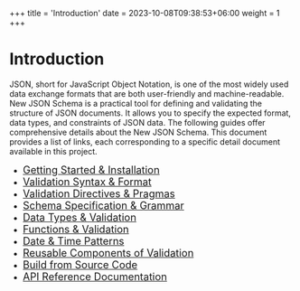 +++
title = 'Introduction'
date = 2023-10-08T09:38:53+06:00
weight = 1
+++

# Introduction
JSON, short for JavaScript Object Notation, is one of the most widely used data exchange formats that are both user-friendly and machine-readable. New JSON Schema is a practical tool for defining and validating the structure of JSON documents. It allows you to specify the expected format, data types, and constraints of JSON data. The following guides offer comprehensive details about the New JSON Schema. This document provides a list of links, each corresponding to a specific detail document available in this project.
<br/>

 * <font size="4">[Getting Started & Installation](/JsonSchema-Java/articles/quickstart)</font>
 * <font size="4">[Validation Syntax & Format](/JsonSchema-Java/articles/validation)</font>
 * <font size="4">[Validation Directives & Pragmas](/JsonSchema-Java/articles/directives)</font>
 * <font size="4">[Schema Specification & Grammar](/JsonSchema-Java/articles/specification)</font>
 * <font size="4">[Data Types & Validation](/JsonSchema-Java/articles/datatypes)</font>
 * <font size="4">[Functions & Validation](/JsonSchema-Java/articles/functions)</font>
 * <font size="4">[Date & Time Patterns](/JsonSchema-Java/articles/datetime)</font>
 * <font size="4">[Reusable Components of Validation](/JsonSchema-Java/articles/components)</font>
 * <font size="4">[Build from Source Code](/JsonSchema-Java/articles/sourcebuild)</font>
 * <font size="4">[API Reference Documentation](/JsonSchema-Java/api/index.html)</font>

<br/>